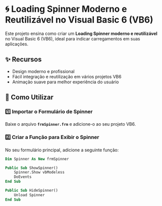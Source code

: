 # 🌀 Loading Spinner Moderno e Reutilizável no Visual Basic 6 (VB6)

Este projeto ensina como criar um **Loading Spinner moderno e reutilizável** no Visual Basic 6 (VB6), ideal para indicar carregamentos em suas aplicações.

## ✨ Recursos
- Design moderno e profissional
- Fácil integração e reutilização em vários projetos VB6
- Animação suave para melhor experiência do usuário

## 📌 Como Utilizar

### 1️⃣ Importar o Formulário de Spinner  
Baixe o arquivo **`frmSpinner.frm`** e adicione-o ao seu projeto VB6.

### 2️⃣ Criar a Função para Exibir o Spinner  
No seu formulário principal, adicione a seguinte função:

```vb
Dim Spinner As New frmSpinner

Public Sub ShowSpinner()
    Spinner.Show vbModeless
    DoEvents
End Sub

Public Sub HideSpinner()
    Unload Spinner
End Sub

